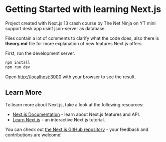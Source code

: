 # Getting Started with learning Next.js

Project created with Next.js 13 crash course by The Net Ninja on YT mini support desk app usinf json-server as database.

Files contain a lot of comments to clarify what the code does, also there is **theory.md** file for more explanation of new features Next.js offers

First, run the development server:

```bash
npm install
npm run dev

```

Open [http://localhost:3000](http://localhost:3000) with your browser to see the result.

## Learn More

To learn more about Next.js, take a look at the following resources:

- [Next.js Documentation](https://nextjs.org/docs) - learn about Next.js features and API.
- [Learn Next.js](https://nextjs.org/learn) - an interactive Next.js tutorial.

You can check out [the Next.js GitHub repository](https://github.com/vercel/next.js/) - your feedback and contributions are welcome!
